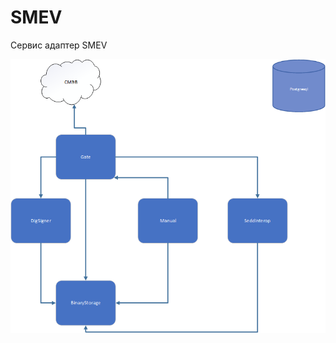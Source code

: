 # SMEV
Сервис адаптер SMEV


![alt text](https://github.com/disant9807/SMEV/blob/[main]/Schema.png?raw=true)

